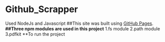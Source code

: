 # Github_Scrapper
Used NodeJs and Javascript
##This site was built using [GitHub Pages](https://pages.github.com/topics).
**##Three npm modules are used in this project**
1.fs module
2.path module
3.pdfkit
**To run the project

